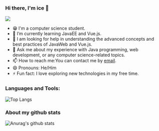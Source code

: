 ### Hi there, I'm ice 👋
![](https://komarev.com/ghpvc/?username=student-ice) 
- 😁 I'm a computer science student.
- 🌱 I’m currently learning JavaEE and Vue.js.
- 🤔 I am looking for help in understanding the advanced concepts and best practices of JavaWeb and Vue.js.
- 💬 Ask me about my experience with Java programming, web development, or any computer science-related topics.
- 📫 How to reach me:You can contact me by [email](mailto:Tonimayloneya@gmail.com).
- 😄 Pronouns: He/Him
- ⚡ Fun fact: I love exploring new technologies in my free time.

### Languages and Tools:

![Top Langs](https://github-readme-stats.vercel.app/api/top-langs/?username=student-ice&layout=compact)

### About my github stats

![Anurag's github stats](https://github-readme-stats.vercel.app/api?username=student-ice&theme=dark)
